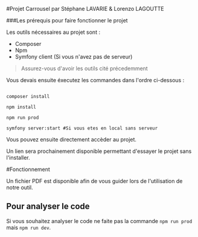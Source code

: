 #Projet Carrousel par Stéphane LAVARIE & Lorenzo LAGOUTTE

###Les prérequis pour faire fonctionner le projet

Les outils nécessaires au projet sont :
- Composer
- Npm
- Symfony client (Si vous n'avez pas de serveur)

> Assurez-vous d'avoir les outils cité précedemment

Vous devais ensuite éxecutez les commandes dans l'ordre ci-dessous :

```shell script

composer install

npm install

npm run prod

symfony server:start #Si vous etes en local sans serveur

```

Vous pouvez ensuite directement accèder au projet.

Un lien sera prochainement disponible permettant d'essayer le projet sans l'installer.

#Fonctionnement 

Un fichier PDF est disponible afin de vous guider lors de l'utilisation de notre outil.

## Pour analyser le code

Si vous souhaitez analyser le code ne faite pas la commande `npm run prod` mais `npm run dev`.